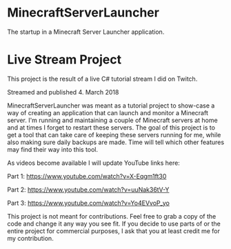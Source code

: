 # MinecraftServerLauncher
The startup in a Minecraft Server Launcher application.

# Live Stream Project
This project is the result of a live C# tutorial stream I did on Twitch.

Streamed and published 4. March 2018

MinecraftServerLauncher was meant as a tutorial project to show-case a way of creating an application that can launch and monitor a Minecraft server.
I'm running and maintaining a couple of Minecraft servers at home and at times I forget to restart these servers. The goal of this project is to get a tool that can take care of keeping these servers running for me, while also making sure daily backups are made.
Time will tell which other features may find their way into this tool.

As videos become available I will update YouTube links here:

Part 1: https://www.youtube.com/watch?v=X-Eqgm1ft30

Part 2: https://www.youtube.com/watch?v=uuNak36tV-Y

Part 3: https://www.youtube.com/watch?v=Yo4EVvoP_yo


This project is not meant for contributions. Feel free to grab a copy of the code and change it any way you see fit.
If you decide to use parts of or the entire project for commercial purposes, I ask that you at least credit me for my contribution.
